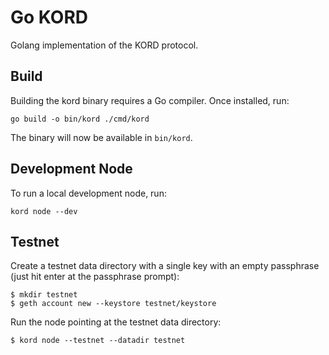 # Go KORD

Golang implementation of the KORD protocol.

## Build

Building the kord binary requires a Go compiler. Once installed, run:

```
go build -o bin/kord ./cmd/kord
```

The binary will now be available in `bin/kord`.

## Development Node

To run a local development node, run:

```
kord node --dev
```

## Testnet

Create a testnet data directory with a single key with an empty passphrase
(just hit enter at the passphrase prompt):

```
$ mkdir testnet
$ geth account new --keystore testnet/keystore
```

Run the node pointing at the testnet data directory:

```
$ kord node --testnet --datadir testnet
```
